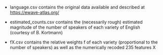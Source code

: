 * language.csv contains the original data available and described at https://ewave-atlas.org/

* estimated_counts.csv contains the (necessarily rough) estimated magnitude of the number of speakers of each variety of English (courtesy of B. Kortmann)

* fX.csv contains the relative weights f of each variety (proportional to the number of speakers) as well as the numerically recoded 235 features X
